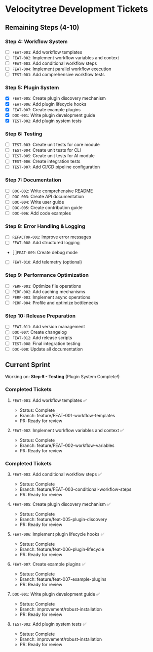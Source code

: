 # Velocitytree Development Tickets

## Remaining Steps (4-10)

### Step 4: Workflow System
- [ ] `FEAT-001`: Add workflow templates
- [ ] `FEAT-002`: Implement workflow variables and context
- [ ] `FEAT-003`: Add conditional workflow steps
- [ ] `FEAT-004`: Implement parallel workflow execution
- [ ] `TEST-001`: Add comprehensive workflow tests

### Step 5: Plugin System
- [x] `FEAT-005`: Create plugin discovery mechanism
- [x] `FEAT-006`: Add plugin lifecycle hooks
- [x] `FEAT-007`: Create example plugins
- [x] `DOC-001`: Write plugin development guide
- [x] `TEST-002`: Add plugin system tests

### Step 6: Testing
- [ ] `TEST-003`: Create unit tests for core module
- [ ] `TEST-004`: Create unit tests for CLI
- [ ] `TEST-005`: Create unit tests for AI module
- [ ] `TEST-006`: Create integration tests
- [ ] `TEST-007`: Add CI/CD pipeline configuration

### Step 7: Documentation
- [ ] `DOC-002`: Write comprehensive README
- [ ] `DOC-003`: Create API documentation
- [ ] `DOC-004`: Write user guide
- [ ] `DOC-005`: Create contribution guide
- [ ] `DOC-006`: Add code examples

### Step 8: Error Handling & Logging
- [ ] `REFACTOR-001`: Improve error messages
- [ ] `FEAT-008`: Add structured logging
- [ ]`FEAT-009`: Create debug mode
- [ ] `FEAT-010`: Add telemetry (optional)

### Step 9: Performance Optimization
- [ ] `PERF-001`: Optimize file operations
- [ ] `PERF-002`: Add caching mechanisms
- [ ] `PERF-003`: Implement async operations
- [ ] `PERF-004`: Profile and optimize bottlenecks

### Step 10: Release Preparation
- [ ] `FEAT-011`: Add version management
- [ ] `DOC-007`: Create changelog
- [ ] `FEAT-012`: Add release scripts
- [ ] `TEST-008`: Final integration testing
- [ ] `DOC-008`: Update all documentation

## Current Sprint

Working on: **Step 6 - Testing** (Plugin System Complete!)

### Completed Tickets
1. `FEAT-001`: Add workflow templates ✅
   - Status: Complete
   - Branch: feature/FEAT-001-workflow-templates
   - PR: Ready for review

2. `FEAT-002`: Implement workflow variables and context ✅
   - Status: Complete
   - Branch: feature/FEAT-002-workflow-variables
   - PR: Ready for review
   
### Completed Tickets
3. `FEAT-003`: Add conditional workflow steps ✅
   - Status: Complete
   - Branch: feature/FEAT-003-conditional-workflow-steps
   - PR: Ready for review

4. `FEAT-005`: Create plugin discovery mechanism ✅
   - Status: Complete
   - Branch: feature/feat-005-plugin-discovery
   - PR: Ready for review

5. `FEAT-006`: Implement plugin lifecycle hooks ✅
   - Status: Complete  
   - Branch: feature/feat-006-plugin-lifecycle
   - PR: Ready for review

6. `FEAT-007`: Create example plugins ✅
   - Status: Complete
   - Branch: feature/feat-007-example-plugins
   - PR: Ready for review

7. `DOC-001`: Write plugin development guide ✅
   - Status: Complete
   - Branch: improvement/robust-installation
   - PR: Ready for review

8. `TEST-002`: Add plugin system tests ✅
   - Status: Complete
   - Branch: improvement/robust-installation
   - PR: Ready for review
   

